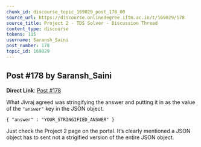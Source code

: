 ```yaml
---
chunk_id: discourse_topic_169029_post_178_00
source_url: https://discourse.onlinedegree.iitm.ac.in/t/169029/178
source_title: Project 2 - TDS Solver - Discussion Thread
content_type: discourse
tokens: 115
username: Saransh_Saini
post_number: 178
topic_id: 169029
---
```


## Post #178 by Saransh_Saini

**Direct Link**: [Post #178](https://discourse.onlinedegree.iitm.ac.in/t/169029/178)

What Jivraj agreed was stringifying the answer and putting it in as the value of the `"answer"` key in the JSON object.

`{ "answer" : "YOUR_STRINGIFIED_ANSWER" }`

Just check the Project 2 page on the portal. It’s clearly mentioned a JSON object has to sent not a strigified version of the entire JSON object.

